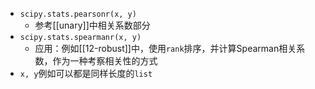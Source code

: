 - `scipy.stats.pearsonr(x, y)`
  - 参考[[unary]]中相关系数部分
- `scipy.stats.spearmanr(x, y)`
  - 应用：例如[[12-robust]]中，使用`rank`排序，并计算Spearman相关系数，作为一种考察相关性的方式
- `x, y`例如可以都是同样长度的`list`